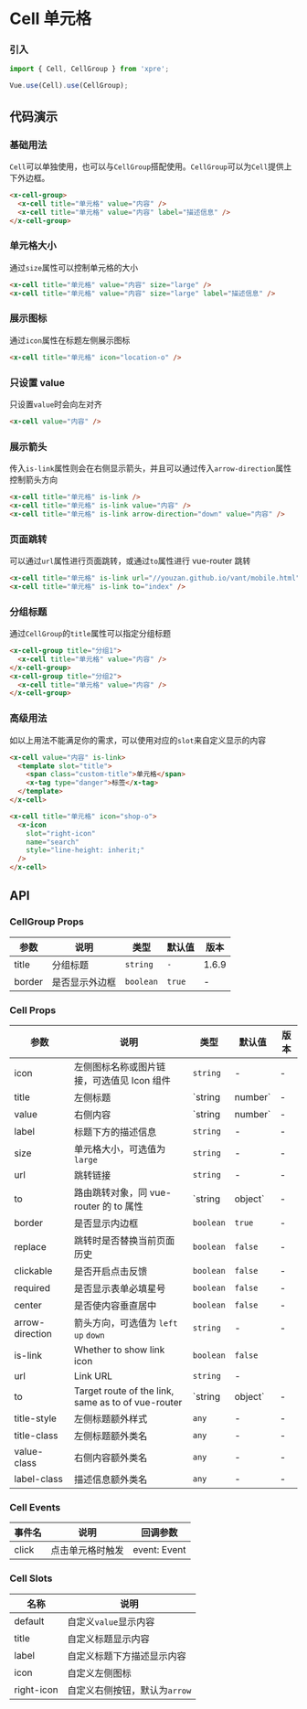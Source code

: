 # Cell 单元格

### 引入
``` javascript
import { Cell, CellGroup } from 'xpre';

Vue.use(Cell).use(CellGroup);
```

## 代码演示

### 基础用法

`Cell`可以单独使用，也可以与`CellGroup`搭配使用。`CellGroup`可以为`Cell`提供上下外边框。

```html
<x-cell-group>
  <x-cell title="单元格" value="内容" />
  <x-cell title="单元格" value="内容" label="描述信息" />
</x-cell-group>
```

### 单元格大小

通过`size`属性可以控制单元格的大小

```html
<x-cell title="单元格" value="内容" size="large" />
<x-cell title="单元格" value="内容" size="large" label="描述信息" />
```

### 展示图标

通过`icon`属性在标题左侧展示图标

```html
<x-cell title="单元格" icon="location-o" />
```

### 只设置 value

只设置`value`时会向左对齐

```html
<x-cell value="内容" />
```

### 展示箭头

传入`is-link`属性则会在右侧显示箭头，并且可以通过传入`arrow-direction`属性控制箭头方向

```html
<x-cell title="单元格" is-link />
<x-cell title="单元格" is-link value="内容" />
<x-cell title="单元格" is-link arrow-direction="down" value="内容" />
```

### 页面跳转

可以通过`url`属性进行页面跳转，或通过`to`属性进行 vue-router 跳转

```html
<x-cell title="单元格" is-link url="//youzan.github.io/vant/mobile.html" />
<x-cell title="单元格" is-link to="index" />
```

### 分组标题

通过`CellGroup`的`title`属性可以指定分组标题

```html
<x-cell-group title="分组1">
  <x-cell title="单元格" value="内容" />
</x-cell-group>
<x-cell-group title="分组2">
  <x-cell title="单元格" value="内容" />
</x-cell-group>
```

### 高级用法

如以上用法不能满足你的需求，可以使用对应的`slot`来自定义显示的内容

```html
<x-cell value="内容" is-link>
  <template slot="title">
    <span class="custom-title">单元格</span>
    <x-tag type="danger">标签</x-tag>
  </template>
</x-cell>

<x-cell title="单元格" icon="shop-o">
  <x-icon
    slot="right-icon"
    name="search"
    style="line-height: inherit;"
  />
</x-cell>
```

## API

### CellGroup Props

| 参数 | 说明 | 类型 | 默认值 | 版本 |
|------|------|------|------|------|
| title | 分组标题 | `string` | `-` | 1.6.9 |
| border | 是否显示外边框 | `boolean` | `true` | - |

### Cell Props

| 参数 | 说明 | 类型 | 默认值 | 版本 |
|------|------|------|------|------|
| icon | 左侧图标名称或图片链接，可选值见 Icon 组件 | `string` | - | - |
| title | 左侧标题 | `string | number` | - | - |
| value | 右侧内容 | `string | number` | - | - |
| label | 标题下方的描述信息 | `string` | - | - |
| size | 单元格大小，可选值为 `large` | `string` | - | - |
| url | 跳转链接 | `string` | - | - |
| to | 路由跳转对象，同 vue-router 的 to 属性 | `string | object` | - | - |
| border | 是否显示内边框 | `boolean` | `true` | - |
| replace | 跳转时是否替换当前页面历史 | `boolean` | `false` | - |
| clickable | 是否开启点击反馈 | `boolean` | `false` | - |
| required | 是否显示表单必填星号 | `boolean` | `false` | - |
| center | 是否使内容垂直居中 | `boolean` | `false` | - |
| arrow-direction | 箭头方向，可选值为 `left` `up` `down` | `string` | - | -|
| is-link | Whether to show link icon | `boolean` | `false` |
| url | Link URL | `string` | - |
| to | Target route of the link, same as to of vue-router | `string | object` | - |
| title-style | 左侧标题额外样式 | `any` | - | - |
| title-class | 左侧标题额外类名 | `any` | - | - |
| value-class | 右侧内容额外类名 | `any` | - | - |
| label-class | 描述信息额外类名 | `any` | - | - |

### Cell Events

| 事件名 | 说明 | 回调参数 |
|------|------|------|
| click | 点击单元格时触发 | event: Event |

### Cell Slots

| 名称 | 说明 |
|------|------|
| default | 自定义`value`显示内容 |
| title | 自定义标题显示内容 |
| label | 自定义标题下方描述显示内容 |
| icon | 自定义左侧图标 |
| right-icon | 自定义右侧按钮，默认为`arrow` |
